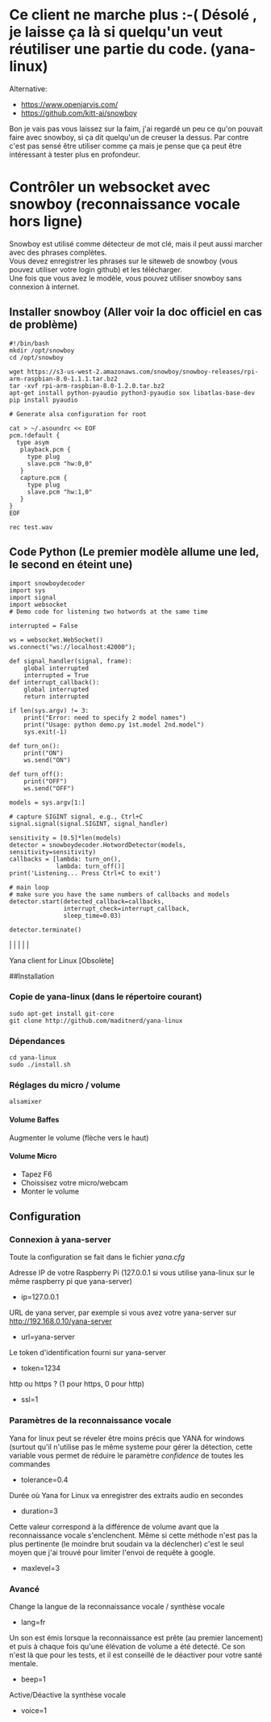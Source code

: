 Ce client ne marche plus :-( Désolé , je laisse ça là si quelqu'un veut réutiliser une partie du code. (yana-linux)
==========



Alternative:
* https://www.openjarvis.com/
* https://github.com/kitt-ai/snowboy


Bon je vais pas vous laissez sur la faim, j'ai regardé un peu ce qu'on pouvait faire avec snowboy, si ça dit quelqu'un de creuser la dessus. Par contre c'est pas sensé être utiliser comme ça mais je pense que ça peut être intéressant à tester plus en profondeur.

# Contrôler un websocket avec snowboy (reconnaissance vocale hors ligne)
Snowboy est utilisé comme détecteur de mot clé, mais il peut aussi marcher avec des phrases complètes.    
Vous devez enregistrer les phrases sur le siteweb de snowboy (vous pouvez utiliser votre login github) et les télécharger.    
Une fois que vous avez le modèle, vous pouvez utiliser snowboy sans connexion à internet.

## Installer snowboy (Aller voir la doc officiel en cas de problème)

```
#!/bin/bash
mkdir /opt/snowboy
cd /opt/snowboy

wget https://s3-us-west-2.amazonaws.com/snowboy/snowboy-releases/rpi-arm-raspbian-8.0-1.1.1.tar.bz2
tar -xvf rpi-arm-raspbian-8.0-1.2.0.tar.bz2
apt-get install python-pyaudio python3-pyaudio sox libatlas-base-dev
pip install pyaudio

# Generate alsa configuration for root

cat > ~/.asoundrc << EOF
pcm.!default {
  type asym
   playback.pcm {
     type plug
     slave.pcm "hw:0,0"
   }
   capture.pcm {
     type plug
     slave.pcm "hw:1,0"
   }
}
EOF

rec test.wav
```

## Code Python (Le premier modèle allume une led, le second en éteint une)
```
import snowboydecoder
import sys
import signal
import websocket
# Demo code for listening two hotwords at the same time

interrupted = False

ws = websocket.WebSocket()
ws.connect("ws://localhost:42000");

def signal_handler(signal, frame):
    global interrupted
    interrupted = True
def interrupt_callback():
    global interrupted
    return interrupted

if len(sys.argv) != 3:
    print("Error: need to specify 2 model names")
    print("Usage: python demo.py 1st.model 2nd.model")
    sys.exit(-1)

def turn_on():
    print("ON")
    ws.send("ON")

def turn_off():
    print("OFF")
    ws.send("OFF")

models = sys.argv[1:]

# capture SIGINT signal, e.g., Ctrl+C
signal.signal(signal.SIGINT, signal_handler)

sensitivity = [0.5]*len(models)
detector = snowboydecoder.HotwordDetector(models, sensitivity=sensitivity)
callbacks = [lambda: turn_on(),
             lambda: turn_off()]
print('Listening... Press Ctrl+C to exit')

# main loop
# make sure you have the same numbers of callbacks and models
detector.start(detected_callback=callbacks,
               interrupt_check=interrupt_callback,
               sleep_time=0.03)

detector.terminate()
```

|
|
|
|
|

Yana client for Linux [Obsolète]



##Installation

### Copie de yana-linux (dans le répertoire courant)

```` 
sudo apt-get install git-core
git clone http://github.com/maditnerd/yana-linux
````

### Dépendances
```` 
cd yana-linux
sudo ./install.sh 
````

### Réglages du micro / volume

```` alsamixer ````

#### Volume Baffes
Augmenter le volume (flèche vers le haut)

#### Volume Micro
* Tapez F6
* Choissisez votre micro/webcam
* Monter le volume

## Configuration

### Connexion à yana-server

Toute la configuration se fait dans le fichier *yana.cfg*

Adresse IP de votre Raspberry Pi (127.0.0.1 si vous utilise yana-linux sur le même raspberry pi que yana-server)
* ip=127.0.0.1

URL de yana server, par exemple si vous avez votre yana-server sur http://192.168.0.10/yana-server 
* url=yana-server

Le token d'identification fourni sur yana-server
* token=1234

http ou https ? (1 pour https, 0 pour http)
* ssl=1

### Paramètres de la reconnaissance vocale
Yana for linux peut se réveler être moins précis que YANA for windows (surtout qu'il n'utilise pas le même systeme pour gérer la détection, cette variable vous permet de réduire le paramètre *confidence* de toutes les commandes
* tolerance=0.4

Durée où Yana for Linux va enregistrer des extraits audio en secondes
* duration=3

Cette valeur correspond à la différence de volume avant que la reconnaissance vocale s'enclenchent.
Même si cette méthode n'est pas la plus pertinente (le moindre brut soudain va la déclencher) c'est le seul moyen que j'ai trouvé pour limiter l'envoi de requête à google.
* maxlevel=3


### Avancé
Change la langue de la reconnaissance vocale / synthèse vocale
* lang=fr

Un son est émis lorsque la reconnaissance est prête (au premier lancement) et puis à chaque fois qu'une élévation de volume a été detecté. Ce son n'est là que pour les tests, et il est conseillé de le déactiver pour votre santé mentale.
* beep=1

Active/Déactive la synthèse vocale
* voice=1


